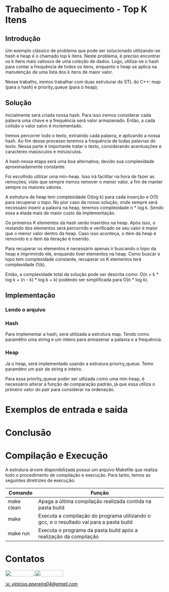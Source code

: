 # Trabalho de aquecimento - Top K Itens

## Introdução

Um exemplo clássico de problema que pode ser solucionado utilizando-se hash e heap é o
chamado top k itens. Neste problema, é preciso encontrar os k itens mais valiosos de uma
coleção de dados. Logo, utiliza-se o hash para contar a frequência de todos os itens, enquanto
o heap se aplica na manutenção de uma lista dos k itens de maior valor.

Nesse trabalho, iremos trabalhar com duas estruturar do STL do C++: map (para o hash) e priority_queue (para o heap);

## Solução
    
Inicialmente será criada nossa hash. Para isso iremos considerar cada palavra uma chave e a frequência será valor armazenado. Então, a cada colisão o valor salvo é incrementado.

Iremos percorrer todo o texto, extraindo cada palavra, e aplicando a nossa hash. Ao fim desse processo teremos a frequência de todas palavras do texto. Nessa parte é importante tratar o texto, considerando acentuações e caracteres maiúsculos e minúsculos.

A hash nessa etapa será uma boa alternativa, devido sua complexidade aproximadamente constante.

Foi escolhido utilizar uma min-heap. Isso irá facilitar na hora de fazer as remoções, visto que sempre iremos remover o menor valor, a fim de manter sempre os maiores valores.

A estrutura de heap tem complexidade O(log k) para cada inserção e O(1) para recuperar o topo. No pior caso da nosso solução, onde sempre será necessáro inserir a palavra na heap, teremos complexidade n * log k. Sendo essa a etada mais de maior custo da implementação.

Os primeiros K elementos da hash serão inseridos na heap. Após isso, o restando dos elementos será percorrido e verificado se seu valor é maior que o menor valor dentro da heap. Caso isso aconteça, o item da heap é removido e o item da iteração é inserido.

Para recuperar os elementos é necessário apenas ir buscando o topo da heap e imprimindo ele, enquando tiver elementos na heap. Como buscar o topo tem complexidade constante, recuperar os K elementos terá complexidade O(k).

Então, a complexidade total da solução pode ser descrita como:
O(n + k * log k + (n - k) * log k + k) podendo ser simplificada para O(n * log k).

## Implementação

### Lendo o arquivo

### Hash

Para implementar a hash, será utilizada a estrutura map. Tendo como paramêtro uma string e um inteiro para armazenar a palavra e a frequência.

### Heap

Já o heap, será implementado usando a estrutura prioriry_queue. Temo paramêtro um pair de string e inteiro. 

Para essa priority_queue poder ser utlizada como uma min-heap, é necessário alterar a função de comparação padrão, já que essa utiliza o primeiro valor do pair para considerar na ordenação.

# Exemplos de entrada e saída


# Conclusão


# Compilação e Execução

A estrutura árvore disponibilizada possui um arquivo Makefile que realiza todo o procedimento de compilação e execução. Para tanto, temos as seguintes diretrizes de execução:

| Comando | Função |
| --- | --- |
| make clean | Apaga a última compilação realizada contida na pasta build |
| make | Executa a compilação do programa utilizando o gcc, e o resultado vai para a pasta build |
| make run | Executa o programa da pasta build após a realização da compilação |

# Contatos

<div style="display: inline-block;">
<a href="https://t.me/vini_apereira">
<img align="center" height="20px" width="90px" src="https://img.shields.io/badge/Telegram-2CA5E0?style=for-the-badge&logo=telegram&logoColor=white"/> 
</a>

<a href="https://www.linkedin.com/in/vinicius-alves-pereira-913254236/">
<img align="center" height="20px" width="90px" src="https://img.shields.io/badge/LinkedIn-0077B5?style=for-the-badge&logo=linkedin&logoColor=white"/>
</a>

</div>

<p> </p>


<a style="color:black" href="mailto:vinicius.apereira04@gmail.com?subject=[GitHub]%20Source%20Dynamic%20Lists">
✉️ <i>vinicius.apereira04@gmail.com</i>
</a>